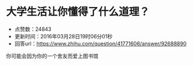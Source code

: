 # 大学生活让你懂得了什么道理？
- 点赞数：24843
- 更新时间：2016年03月28日19时06分01秒
- 回答url：https://www.zhihu.com/question/41771606/answer/92688890
<body>
 <p data-pid="VpHQMb-e">你可能会因为你的一个舍友而爱上图书馆</p>
</body>